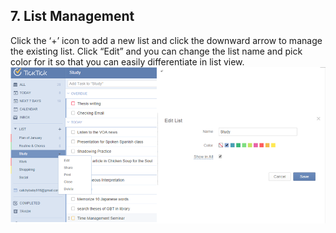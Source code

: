 ## 7. List Management
Click the ‘+’ icon to add a new list and click the downward arrow to manage the existing list. Click “Edit” and you can change the list name and pick color for it so that you can easily differentiate in list view.
![](../images/image1.7W.png)
